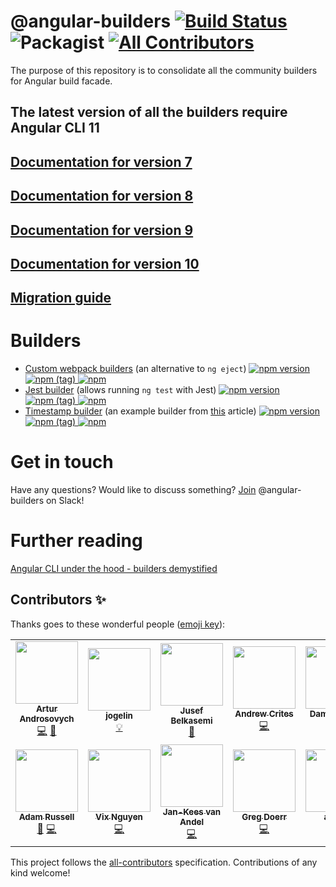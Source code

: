 # @angular-builders [![Build Status](https://travis-ci.com/just-jeb/angular-builders.svg?branch=master)](https://travis-ci.com/just-jeb/angular-builders) ![Packagist](https://img.shields.io/packagist/l/doctrine/orm.svg) [![All Contributors](https://img.shields.io/badge/all_contributors-8-orange.svg?style=flat-square)](#contributors)

The purpose of this repository is to consolidate all the community builders for Angular build facade.

## The latest version of all the builders require Angular CLI 11

## [Documentation for version 7](https://github.com/just-jeb/angular-builders/tree/7.x.x)

## [Documentation for version 8](https://github.com/just-jeb/angular-builders/tree/8.x.x)

## [Documentation for version 9](https://github.com/just-jeb/angular-builders/tree/9.x.x)

## [Documentation for version 10](https://github.com/just-jeb/angular-builders/tree/10.x.x)

## [Migration guide](./MIGRATION.MD)

# Builders

- [Custom webpack builders](./packages/custom-webpack) (an alternative to `ng eject`) [![npm version](https://img.shields.io/npm/v/@angular-builders/custom-webpack.svg) ![npm (tag)](https://img.shields.io/npm/v/@angular-builders/custom-webpack/next.svg) ![npm](https://img.shields.io/npm/dm/@angular-builders/custom-webpack.svg)](https://www.npmjs.com/package/@angular-builders/custom-webpack)
- [Jest builder](./packages/jest) (allows running `ng test` with Jest) [![npm version](https://img.shields.io/npm/v/@angular-builders/jest.svg) ![npm (tag)](https://img.shields.io/npm/v/@angular-builders/jest/next.svg) ![npm](https://img.shields.io/npm/dm/@angular-builders/jest.svg)](https://www.npmjs.com/package/@angular-builders/jest)
- [Timestamp builder](./packages/timestamp) (an example builder from [this](https://medium.com/@justjeb/angular-cli-6-under-the-hood-builders-demystified-f0690ebcf01) article) [![npm version](https://img.shields.io/npm/v/@angular-builders/timestamp.svg) ![npm (tag)](https://img.shields.io/npm/v/@angular-builders/timestamp/next.svg) ![npm](https://img.shields.io/npm/dm/@angular-builders/timestamp.svg)](https://www.npmjs.com/package/@angular-builders/timestamp)

# Get in touch

Have any questions? Would like to discuss something?
[Join](https://join.slack.com/t/angular-builders/shared_invite/enQtODM2MjU5MTYyMDk2LTcxODQ3NTExNDZkM2U0NWQ2NmVmZTAwZWNmOThhYjg4ZDlmMGFlNDZmYWQxYzU5ODIzYjdmZGFmNmUxNDBlY2E) @angular-builders on Slack!

# Further reading

[Angular CLI under the hood - builders demystified](https://blog.angularindepth.com/angular-cli-under-the-hood-builders-demystified-v2-e73ee0f2d811)

## Contributors ✨

Thanks goes to these wonderful people ([emoji key](https://allcontributors.org/docs/en/emoji-key)):

<!-- ALL-CONTRIBUTORS-LIST:START - Do not remove or modify this section -->
<!-- prettier-ignore-start -->
<!-- markdownlint-disable -->
<table>
  <tr>
    <td align="center"><a href="https://medium.com/@overthesanity"><img src="https://avatars1.githubusercontent.com/u/7337691?v=4" width="100px;" alt=""/><br /><sub><b>Artur Androsovych</b></sub></a><br /><a href="https://github.com/just-jeb/angular-builders/commits?author=arturovt" title="Code">💻</a> <a href="#question-arturovt" title="Answering Questions">💬</a></td>
    <td align="center"><a href="https://github.com/jogelin"><img src="https://avatars2.githubusercontent.com/u/954509?v=4" width="100px;" alt=""/><br /><sub><b>jogelin</b></sub></a><br /><a href="#example-jogelin" title="Examples">💡</a></td>
    <td align="center"><a href="https://github.com/jusefb"><img src="https://avatars2.githubusercontent.com/u/3741868?v=4" width="100px;" alt=""/><br /><sub><b>Jusef Belkasemi</b></sub></a><br /><a href="https://github.com/just-jeb/angular-builders/commits?author=jusefb" title="Documentation">📖</a></td>
    <td align="center"><a href="https://medium.com/@ExplosionPills/"><img src="https://avatars0.githubusercontent.com/u/1308273?v=4" width="100px;" alt=""/><br /><sub><b>Andrew Crites</b></sub></a><br /><a href="https://github.com/just-jeb/angular-builders/commits?author=ajcrites" title="Code">💻</a></td>
    <td align="center"><a href="https://www.strangeplanet.fr"><img src="https://avatars3.githubusercontent.com/u/41597?v=4" width="100px;" alt=""/><br /><sub><b>Damien Sorel</b></sub></a><br /><a href="https://github.com/just-jeb/angular-builders/commits?author=mistic100" title="Code">💻</a></td>
    <td align="center"><a href="https://wesleygrimes.com"><img src="https://avatars0.githubusercontent.com/u/324308?v=4" width="100px;" alt=""/><br /><sub><b>Wes Grimes</b></sub></a><br /><a href="https://github.com/just-jeb/angular-builders/commits?author=wesleygrimes" title="Code">💻</a></td>
    <td align="center"><a href="https://github.com/michaeljota"><img src="https://avatars0.githubusercontent.com/u/10507776?v=4" width="100px;" alt=""/><br /><sub><b>Michael De Abreu</b></sub></a><br /><a href="https://github.com/just-jeb/angular-builders/commits?author=michaeljota" title="Code">💻</a></td>
  </tr>
  <tr>
    <td align="center"><a href="https://github.com/a1russell"><img src="https://avatars0.githubusercontent.com/u/241628?v=4" width="100px;" alt=""/><br /><sub><b>Adam Russell</b></sub></a><br /><a href="https://github.com/just-jeb/angular-builders/issues?q=author%3Aa1russell" title="Bug reports">🐛</a> <a href="https://github.com/just-jeb/angular-builders/commits?author=a1russell" title="Code">💻</a></td>
    <td align="center"><a href="https://www.facebook.com/onfocus.vi"><img src="https://avatars0.githubusercontent.com/u/19356181?v=4" width="100px;" alt=""/><br /><sub><b>Vix Nguyen</b></sub></a><br /><a href="https://github.com/just-jeb/angular-builders/commits?author=vixnguyen" title="Code">💻</a></td>
    <td align="center"><a href="https://github.com/jankeesvanandel"><img src="https://avatars1.githubusercontent.com/u/272120?v=4" width="100px;" alt=""/><br /><sub><b>Jan-Kees van Andel</b></sub></a><br /><a href="https://github.com/just-jeb/angular-builders/commits?author=jankeesvanandel" title="Code">💻</a></td>
    <td align="center"><a href="https://github.com/gdoerr"><img src="https://avatars2.githubusercontent.com/u/6474127?v=4" width="100px;" alt=""/><br /><sub><b>Greg Doerr</b></sub></a><br /><a href="https://github.com/just-jeb/angular-builders/commits?author=gdoerr" title="Code">💻</a></td>
    <td align="center"><a href="https://github.com/arluko"><img src="https://avatars0.githubusercontent.com/u/70697565?v=4" width="100px;" alt=""/><br /><sub><b>arluko</b></sub></a><br /><a href="https://github.com/just-jeb/angular-builders/commits?author=arluko" title="Code">💻</a></td>
    <td align="center"><a href="https://github.com/zauni"><img src="https://avatars0.githubusercontent.com/u/663845?v=4" width="100px;" alt=""/><br /><sub><b>Matthias Zaunseder</b></sub></a><br /><a href="https://github.com/just-jeb/angular-builders/commits?author=zauni" title="Code">💻</a></td>
    <td align="center"><a href="https://github.com/jsone-studios"><img src="https://avatars3.githubusercontent.com/u/13821543?v=4" width="100px;" alt=""/><br /><sub><b>Jonas</b></sub></a><br /><a href="https://github.com/just-jeb/angular-builders/commits?author=jsone-studios" title="Code">💻</a></td>
  </tr>
</table>

<!-- markdownlint-enable -->
<!-- prettier-ignore-end -->

<!-- ALL-CONTRIBUTORS-LIST:END -->

This project follows the [all-contributors](https://github.com/all-contributors/all-contributors) specification. Contributions of any kind welcome!
